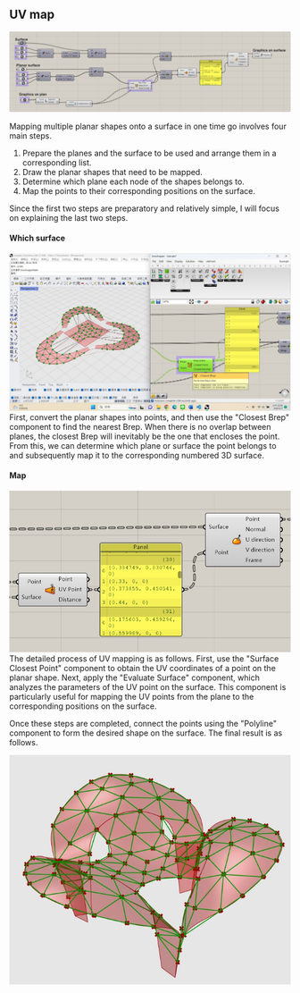 ## UV map
![image.jpg](../0.photo_source/Image_of_grasshopper.jpg)

Mapping multiple planar shapes onto a surface in one time go involves four main steps.
1. Prepare the planes and the surface to be used and arrange them in a corresponding list. 
2. Draw the planar shapes that need to be mapped.
3. Determine which plane each node of the shapes belongs to.
4. Map the points to their corresponding positions on the surface.

Since the first two steps are preparatory and relatively simple, I will focus on explaining the last two steps.

#### Which surface
![image.jpg](../0.photo_source/which_surface.jpg)
First, convert the planar shapes into points, and then use the "Closest Brep" component to find the nearest Brep. When there is no overlap between planes, the closest Brep will inevitably be the one that encloses the point. From this, we can determine which plane or surface the point belongs to and subsequently map it to the corresponding numbered 3D surface.

#### Map
![image.jpg](../0.photo_source/UV_map.jpg)
The detailed process of UV mapping is as follows. First, use the "Surface Closest Point" component to obtain the UV coordinates of a point on the planar shape. Next, apply the "Evaluate Surface" component, which analyzes the parameters of the UV point on the surface. This component is particularly useful for mapping the UV points from the plane to the corresponding positions on the surface.

Once these steps are completed, connect the points using the "Polyline" component to form the desired shape on the surface. The final result is as follows.

![image.jpg](../0.photo_source/Final.jpg)